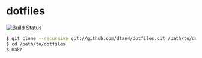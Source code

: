 # dotfiles
[![Build Status](https://travis-ci.org/dtan4/dotfiles.svg?branch=master)](https://travis-ci.org/dtan4/dotfiles)

```bash
$ git clone --recursive git://github.com/dtan4/dotfiles.git /path/to/dotfiles
$ cd /path/to/dotfiles
$ make
```
